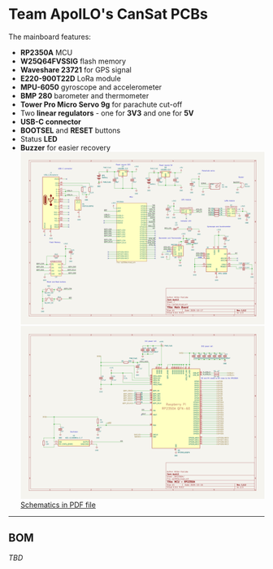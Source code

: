 # Team ApolLO's CanSat PCBs
The mainboard features:
- **RP2350A** MCU 
- **W25Q64FVSSIG** flash memory
- **Waveshare 23721** for GPS signal
- **E220-900T22D** LoRa module
- **MPU-6050** gyroscope and accelerometer
- **BMP 280** barometer and thermometer
- **Tower Pro Micro Servo 9g** for parachute cut-off
- Two **linear regulators** - one for **3V3** and one for **5V** 
- **USB-C connector**
- **BOOTSEL** and **RESET** buttons
- Status **LED**
- **Buzzer** for easier recovery
\
![Mainboard schematic](https://raw.githubusercontent.com/WiktorKociuba/CanSatPCB/refs/heads/main/schematics/CanSat.svg)
![MCU schematic](https://raw.githubusercontent.com/WiktorKociuba/CanSatPCB/refs/heads/main/schematics/CanSat-RP2350A.svg)
\
[Schematics in PDF file](https://github.com/WiktorKociuba/CanSatPCB/blob/main/schematics/CanSat.pdf)

---
## BOM
*TBD*